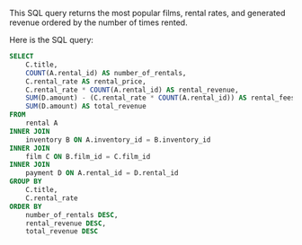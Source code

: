 This SQL query returns the most popular films, rental rates, and generated revenue ordered by the number of times rented.

Here is the SQL query:

```sql
SELECT
    C.title,
    COUNT(A.rental_id) AS number_of_rentals,
    C.rental_rate AS rental_price,
    C.rental_rate * COUNT(A.rental_id) AS rental_revenue,
    SUM(D.amount) - (C.rental_rate * COUNT(A.rental_id)) AS rental_fees,
    SUM(D.amount) AS total_revenue
FROM
    rental A
INNER JOIN
    inventory B ON A.inventory_id = B.inventory_id
INNER JOIN
    film C ON B.film_id = C.film_id
INNER JOIN
    payment D ON A.rental_id = D.rental_id
GROUP BY
    C.title,
    C.rental_rate
ORDER BY
    number_of_rentals DESC,
    rental_revenue DESC,
    total_revenue DESC
```
